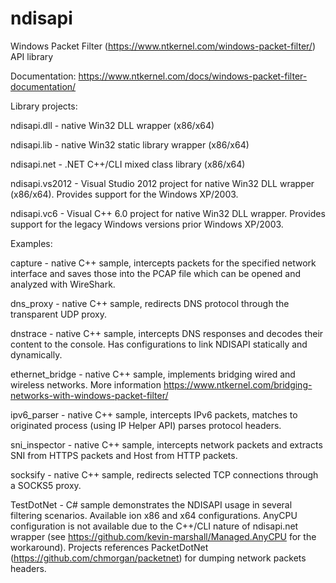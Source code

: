 # ndisapi

Windows Packet Filter (https://www.ntkernel.com/windows-packet-filter/) API library 

Documentation: https://www.ntkernel.com/docs/windows-packet-filter-documentation/

Library projects:

ndisapi.dll - native Win32 DLL wrapper (x86/x64)

ndisapi.lib - native Win32 static library wrapper (x86/x64)

ndisapi.net - .NET C++/CLI mixed class library (x86/x64)

ndisapi.vs2012 - Visual Studio 2012 project for native Win32 DLL wrapper (x86/x64). Provides support for the Windows XP/2003.

ndisapi.vc6 - Visual C++ 6.0 project for native Win32 DLL wrapper. Provides support for the legacy Windows versions prior Windows XP/2003.

Examples:

capture - native C++ sample, intercepts packets for the specified network interface and saves those into the PCAP file which can be opened and analyzed with WireShark.

dns_proxy - native C++ sample, redirects DNS protocol through the transparent UDP proxy.

dnstrace - native C++ sample, intercepts DNS responses and decodes their content to the console. Has configurations to link NDISAPI statically and dynamically.

ethernet_bridge - native C++ sample, implements bridging wired and wireless networks. More information https://www.ntkernel.com/bridging-networks-with-windows-packet-filter/

ipv6_parser - native C++ sample, intercepts IPv6 packets, matches to originated process (using IP Helper API) parses protocol headers.

sni_inspector - native C++ sample, intercepts network packets and extracts SNI from HTTPS packets and Host from HTTP packets.

socksify - native C++ sample, redirects selected TCP connections through a SOCKS5 proxy. 

TestDotNet - C# sample demonstrates the NDISAPI usage in several filtering scenarios. Available ion x86 and x64 configurations. AnyCPU configuration is not available due to the C++/CLI nature of ndisapi.net wrapper (see https://github.com/kevin-marshall/Managed.AnyCPU for the workaround). Projects references PacketDotNet (https://github.com/chmorgan/packetnet) for dumping network packets headers.


